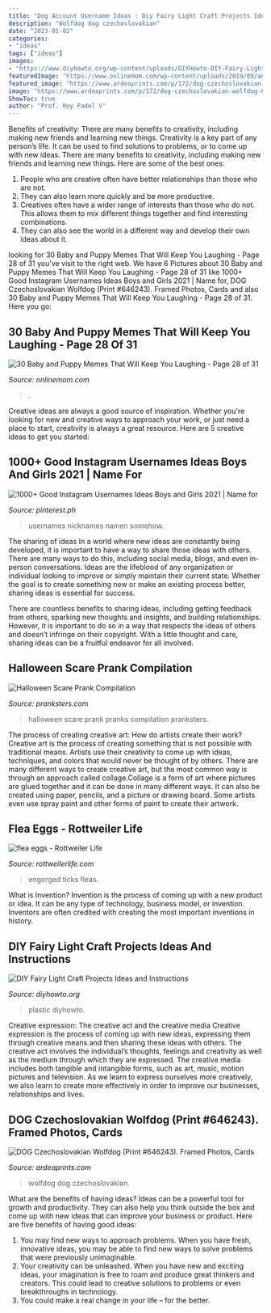 ```yaml
---
title: "Dog Account Username Ideas : Diy Fairy Light Craft Projects Ideas And Instructions"
description: "Wolfdog dog czechoslovakian"
date: "2023-01-02"
categories:
- "ideas"
tags: ["ideas"]
images:
- "https://www.diyhowto.org/wp-content/uploads/DIYHowto-DIY-Fairy-Light-Projects-Instructions-08.jpg"
featuredImage: "https://www.onlinemom.com/wp-content/uploads/2019/08/animalmeme28-768x1021.jpg"
featured_image: "https://www.ardeaprints.com/p/172/dog-czechoslovakian-wolfdog-646243.jpg"
image: "https://www.ardeaprints.com/p/172/dog-czechoslovakian-wolfdog-646243.jpg"
ShowToc: true
author: "Prof. Roy Fadel V"
---
```



Benefits of creativity: There are many benefits to creativity, including making new friends and learning new things.
Creativity is a key part of any person’s life. It can be used to find solutions to problems, or to come up with new ideas. There are many benefits to creativity, including making new friends and learning new things. Here are some of the best ones: 
1. People who are creative often have better relationships than those who are not.
2. They can also learn more quickly and be more productive.
3. Creatives often have a wider range of interests than those who do not. This allows them to mix different things together and find interesting combinations.
4. They can also see the world in a different way and develop their own ideas about it.

	

		
looking for 30 Baby and Puppy Memes That Will Keep You Laughing - Page 28 of 31 you've visit to the right web. We have 6 Pictures about 30 Baby and Puppy Memes That Will Keep You Laughing - Page 28 of 31 like 1000+ Good Instagram Usernames Ideas Boys and Girls 2021 | Name for, DOG Czechoslovakian Wolfdog (Print #646243). Framed Photos, Cards and also 30 Baby and Puppy Memes That Will Keep You Laughing - Page 28 of 31. Here you go:
		
    
## 30 Baby And Puppy Memes That Will Keep You Laughing - Page 28 Of 31

<img loading=lazy src="https://www.onlinemom.com/wp-content/uploads/2019/08/animalmeme28-768x1021.jpg" onerror="this.onerror=null;this.src='https://tse2.mm.bing.net/th?id=OIP.BkGfURcIsYhXj9B-uWtFtwHaJ2&amp;pid=15.1';" alt="30 Baby and Puppy Memes That Will Keep You Laughing - Page 28 of 31">

_Source: onlinemom.com_

>. 

	

Creative ideas are always a good source of inspiration. Whether you're looking for new and creative ways to approach your work, or just need a place to start, creativity is always a great resource. Here are 5 creative ideas to get you started: 

    
## 1000+ Good Instagram Usernames Ideas Boys And Girls 2021 | Name For

<img loading=lazy src="https://i.pinimg.com/736x/a4/9d/7a/a49d7a5a8faf15e21c0dd9d1d8ca0f43.jpg" onerror="this.onerror=null;this.src='https://tse1.mm.bing.net/th?id=OIP.ZB8g1-ownwHu8_Of_inLpgHaLH&amp;pid=15.1';" alt="1000+ Good Instagram Usernames Ideas Boys and Girls 2021 | Name for">

_Source: pinterest.ph_

>usernames nicknames namen somehow. 

	

The sharing of ideas
In a world where new ideas are constantly being developed, it is important to have a way to share those ideas with others. There are many ways to do this, including social media, blogs, and even in-person conversations.
Ideas are the lifeblood of any organization or individual looking to improve or simply maintain their current state. Whether the goal is to create something new or make an existing process better, sharing ideas is essential for success.

There are countless benefits to sharing ideas, including getting feedback from others, sparking new thoughts and insights, and building relationships. However, it is important to do so in a way that respects the ideas of others and doesn’t infringe on their copyright. With a little thought and care, sharing ideas can be a fruitful endeavor for all involved.

    
## Halloween Scare Prank Compilation

<img loading=lazy src="https://pranksters.com/wp-content/uploads/2014/10/Halloween-Scare-Prank-Compilation-Pranks.jpg" onerror="this.onerror=null;this.src='https://tse2.mm.bing.net/th?id=OIP.w8HwvhoFftzZbK4O8XTkCgHaEJ&amp;pid=15.1';" alt="Halloween Scare Prank Compilation">

_Source: pranksters.com_

>halloween scare prank pranks compilation pranksters. 

	

The process of creating creative art: How do artists create their work?
Creative art is the process of creating something that is not possible with traditional means. Artists use their creativity to come up with ideas, techniques, and colors that would never be thought of by others. There are many different ways to create creative art, but the most common way is through an approach called collage.Collage is a form of art where pictures are glued together and it can be done in many different ways. It can also be created using paper, pencils, and a picture or drawing board. Some artists even use spray paint and other forms of paint to create their artwork.

    
## Flea Eggs - Rottweiler Life

<img loading=lazy src="http://www.rottweilerlife.com/wp-content/uploads/2020/05/engorged-tick.jpg" onerror="this.onerror=null;this.src='https://tse1.mm.bing.net/th?id=OIP.LxWEMipA3JoXewcuC9RFDAHaFu&amp;pid=15.1';" alt="flea eggs - Rottweiler Life">

_Source: rottweilerlife.com_

>engorged ticks fleas. 

	

What is Invention?
Invention is the process of coming up with a new product or idea. It can be any type of technology, business model, or invention. Inventors are often credited with creating the most important inventions in history.

    
## DIY Fairy Light Craft Projects Ideas And Instructions

<img loading=lazy src="https://www.diyhowto.org/wp-content/uploads/DIYHowto-DIY-Fairy-Light-Projects-Instructions-08.jpg" onerror="this.onerror=null;this.src='https://tse4.mm.bing.net/th?id=OIP.ugInGO5DxGj_7LTgN2cv4QHaQ5&amp;pid=15.1';" alt="DIY Fairy Light Craft Projects Ideas and Instructions">

_Source: diyhowto.org_

>plastic diyhowto. 

	

Creative expression: The creative act and the creative media
Creative expression is the process of coming up with new ideas, expressing them through creative means and then sharing these ideas with others. The creative act involves the individual’s thoughts, feelings and creativity as well as the medium through which they are expressed. The creative media includes both tangible and intangible forms, such as art, music, motion pictures and television. As we learn to express ourselves more creatively, we also learn to create more effectively in order to improve our businesses, relationships and lives.

    
## DOG Czechoslovakian Wolfdog (Print #646243). Framed Photos, Cards

<img loading=lazy src="https://www.ardeaprints.com/p/172/dog-czechoslovakian-wolfdog-646243.jpg" onerror="this.onerror=null;this.src='https://tse4.mm.bing.net/th?id=OIP.2CMjnGz_lG_xdJuyuwPJCAAAAA&amp;pid=15.1';" alt="DOG Czechoslovakian Wolfdog (Print #646243). Framed Photos, Cards">

_Source: ardeaprints.com_

>wolfdog dog czechoslovakian. 

	

What are the benefits of having ideas?
Ideas can be a powerful tool for growth and productivity. They can also help you think outside the box and come up with new ideas that can improve your business or product. Here are five benefits of having good ideas: 
1. You may find new ways to approach problems. When you have fresh, innovative ideas, you may be able to find new ways to solve problems that were previously unimaginable. 
2. Your creativity can be unleashed. When you have new and exciting ideas, your imagination is free to roam and produce great thinkers and creators. This could lead to creative solutions to problems or even breakthroughs in technology. 
3. You could make a real change in your life – for the better.

